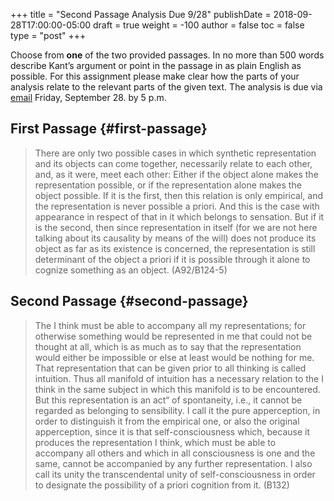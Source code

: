 +++
title = "Second Passage Analysis Due 9/28"
publishDate = 2018-09-28T17:00:00-05:00
draft = true
weight = -100
author = false
toc = false
type = "post"
+++

Choose from **one** of the two provided passages. In no more than 500 words
describe Kant&rsquo;s argument or point in the passage in as plain English as
possible. For this assignment please make clear how the parts of your analysis relate to the relevant parts of the given text. The analysis is due via [email](mailto:mclear@unl.edu) Friday, September 28.
by 5 p.m.


## First Passage {#first-passage}

> There are only two possible cases in which synthetic representation and its objects can come together, necessarily relate to each other, and, as it were, meet each other: Either if the object alone makes the representation possible, or if the representation alone makes the object possible. If it is the first, then this relation is only empirical, and the representation is never possible a priori. And this is the case with appearance in respect of that in it which belongs to sensation. But if it is the second, then since representation in itself (for we are not here talking about its causality by means of the will) does not produce its object as far as its existence is concerned, the representation is still determinant of the object a priori if it is possible through it alone to cognize something as an object. (A92/B124-5)


## Second Passage {#second-passage}

> The I think must be able to accompany all my representations; for otherwise something would be represented in me that could not be thought at all, which is as much as to say that the representation would either be impossible or else at least would be nothing for me. That representation that can be given prior to all thinking is called intuition. Thus all manifold of intuition has a necessary relation to the I think in the same subject in which this manifold is to be encountered. But this representation is an act&ldquo; of spontaneity, i.e., it cannot be regarded as belonging to sensibility. I call it the pure apperception, in order to distinguish it from the empirical one, or also the original apperception, since it is that self-consciousness which, because it produces the representation I think, which must be able to accompany all others and which in all consciousness is one and the same, cannot be accompanied by any further representation. I also call its unity the transcendental unity of self-consciousness in order to designate the possibility of a priori cognition from it. (B132)

